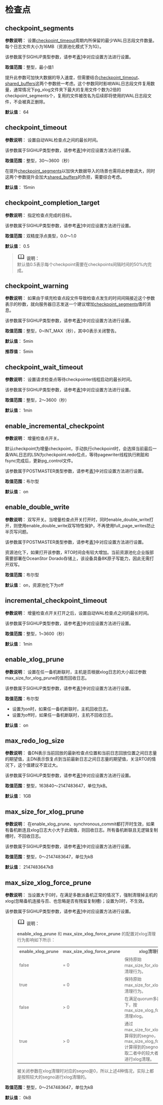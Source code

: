 # 检查点

## checkpoint\_segments<a name="zh-cn_topic_0237124708_zh-cn_topic_0059778936_sbadc77895e6643b882a5e7557e405373"></a>

**参数说明**： 设置[checkpoint\_timeout](#zh-cn_topic_0237124708_zh-cn_topic_0059778936_s880baa9f9b594980afbbe95fb8a77182)周期内所保留的最少WAL日志段文件数量。每个日志文件大小为16MB（资源池化模式下为1G）。

该参数属于SIGHUP类型参数，请参考[表1](../DatabaseAdministrationGuide/重设参数.md#zh-cn_topic_0237121562_zh-cn_topic_0059777490_t91a6f212010f4503b24d7943aed6d846)中对应设置方法进行设置。

**取值范围**：整型，最小值1

提升此参数可加快大数据的导入速度，但需要结合[checkpoint\_timeout](#zh-cn_topic_0237124708_zh-cn_topic_0059778936_s880baa9f9b594980afbbe95fb8a77182)、[shared\_buffers](内存-21.md#zh-cn_topic_0283136786_zh-cn_topic_0237124699_zh-cn_topic_0059777577_s55a43fb6d0464430a59031671b37cd07)这两个参数统一考虑。这个参数同时影响WAL日志段文件复用数量，通常情况下pg\_xlog文件夹下最大的复用文件个数为2倍的checkpoint\_segments个，复用的文件被改名为后续即将使用的WAL日志段文件，不会被真正删除。

**默认值**： 64

## checkpoint\_timeout<a name="zh-cn_topic_0237124708_zh-cn_topic_0059778936_s880baa9f9b594980afbbe95fb8a77182"></a>

**参数说明**： 设置自动WAL检查点之间的最长时间。

该参数属于SIGHUP类型参数，请参考[表1](../DatabaseAdministrationGuide/重设参数.md#zh-cn_topic_0237121562_zh-cn_topic_0059777490_t91a6f212010f4503b24d7943aed6d846)中对应设置方法进行设置。

**取值范围**：整型，30～3600（秒）

在提升[checkpoint\_segments](#zh-cn_topic_0237124708_zh-cn_topic_0059778936_sbadc77895e6643b882a5e7557e405373)以加快大数据导入的场景也需将此参数调大，同时这两个参数提升会加大[shared\_buffers](内存-21.md#zh-cn_topic_0283136786_zh-cn_topic_0237124699_zh-cn_topic_0059777577_s55a43fb6d0464430a59031671b37cd07)的负担，需要综合考虑。

**默认值**： 15min

## checkpoint\_completion\_target<a name="zh-cn_topic_0237124708_zh-cn_topic_0059778936_sd67ca552ee804a42b3db43f6f376fe4a"></a>

**参数说明**： 指定检查点完成的目标。

该参数属于SIGHUP类型参数，请参考[表1](../DatabaseAdministrationGuide/重设参数.md#zh-cn_topic_0237121562_zh-cn_topic_0059777490_t91a6f212010f4503b24d7943aed6d846)中对应设置方法进行设置。

**取值范围**：双精度浮点类型，0.0～1.0

**默认值**： 0.5

>![](public_sys-resources/icon-note.png) **说明：**   
>默认值0.5表示每个checkpoint需要在checkpoints间隔时间的50%内完成。  

## checkpoint\_warning<a name="zh-cn_topic_0237124708_zh-cn_topic_0059778936_sde87a0cc424e4ff9afa70fda4a02c6b5"></a>

**参数说明**： 如果由于填充检查点段文件导致检查点发生的时间间隔接近这个参数表示的秒数，就向服务器日志发送一个建议增加[checkpoint\_segments](#zh-cn_topic_0237124708_zh-cn_topic_0059778936_sbadc77895e6643b882a5e7557e405373)值的消息。

该参数属于SIGHUP类型参数，请参考[表1](../DatabaseAdministrationGuide/重设参数.md#zh-cn_topic_0237121562_zh-cn_topic_0059777490_t91a6f212010f4503b24d7943aed6d846)中对应设置方法进行设置。

**取值范围**：整型，0\~INT\_MAX（秒），其中0表示关闭警告。

**默认值**： 5min

**推荐值**： 5min

## checkpoint\_wait\_timeout<a name="zh-cn_topic_0237124708_zh-cn_topic_0059778936_sfbbbe9801ae243cd9a7e6aac0ba41825"></a>

**参数说明**： 设置请求检查点等待checkpointer线程启动的最长时间。

该参数属于SIGHUP类型参数，请参考[表1](../DatabaseAdministrationGuide/重设参数.md#zh-cn_topic_0237121562_zh-cn_topic_0059777490_t91a6f212010f4503b24d7943aed6d846)中对应设置方法进行设置。

**取值范围**：整型，2～3600（秒）

**默认值**： 1min

## enable\_incremental\_checkpoint<a name="zh-cn_topic_0237124708_section1574616132021"></a>

**参数说明**： 增量检查点开关。

默认checkpoint为增量checkpoint，手动执行checkpoint时，会选择当前最后一条WAL日志的LSN为checkpoint.redo位点，等待pagewriter线程执行刷脏和fsync完成后，更新pg_control文件。

该参数属于POSTMASTER类型参数，请参考[表1](../DatabaseAdministrationGuide/重设参数.md#zh-cn_topic_0237121562_zh-cn_topic_0059777490_t91a6f212010f4503b24d7943aed6d846)中对应设置方法进行设置。

**取值范围**：布尔型

**默认值**： on

## enable\_double\_write<a name="zh-cn_topic_0237124708_section1127841614298"></a>

**参数说明**： 双写开关。当增量检查点开关打开时，同时enable\_double\_write打开，则使用enable\_double\_write双写特性保护，不再使用full\_page\_writes防止半页写问题。

该参数属于POSTMASTER类型参数，请参考[表1](../DatabaseAdministrationGuide/重设参数.md#zh-cn_topic_0237121562_zh-cn_topic_0059777490_t91a6f212010f4503b24d7943aed6d846)中对应设置方法进行设置。

资源池化下，如果打开该参数，RTO时间会有较大增加。当前资源池化企业版部需要部署在OceanStor Dorado存储上，该设备具备8K原子写能力，因此无需打开双写。

**取值范围**：布尔型

**默认值**： on，资源池化下为off

## incremental\_checkpoint\_timeout<a name="zh-cn_topic_0237124708_section1932516619"></a>

**参数说明**： 增量检查点开关打开之后，设置自动WAL检查点之间的最长时间。

该参数属于SIGHUP类型参数，请参考[表1](../DatabaseAdministrationGuide/重设参数.md#zh-cn_topic_0237121562_zh-cn_topic_0059777490_t91a6f212010f4503b24d7943aed6d846)中对应设置方法进行设置。

**取值范围**：整型，1\~3600（秒）

**默认值**： 1min

## enable_xlog_prune

**参数说明**： 设置在任一备机断联时，主机是否根据xlog日志的大小超过参数max_size_for_xlog_prune的值而回收日志。

该参数属于SIGHUP类型参数，请参考[表1](../DatabaseAdministrationGuide/重设参数.md#zh-cn_topic_0237121562_zh-cn_topic_0059777490_t91a6f212010f4503b24d7943aed6d846)中对应设置方法进行设置。

**取值范围**：布尔型

+ 设置为on时，如果任一备机断联时，主机回收日志。
+ 设置为off时，如果任一备机断联时，主机不回收日志。

**默认值**： on

## max\_redo\_log\_size<a name="zh-cn_topic_0237124708_section162792473463"></a>

**参数说明**： 备DN表示当前回放的最新检查点位置和当前日志回放位置之间日志量的期望值，主DN表示恢复点到当前最新日志之间日志量的期望值，关注RTO的情况下，这个值建议不宜过大。

该参数属于SIGHUP类型参数，请参考[表1](../DatabaseAdministrationGuide/重设参数.md#zh-cn_topic_0237121562_zh-cn_topic_0059777490_t91a6f212010f4503b24d7943aed6d846)中对应设置方法进行设置。

**取值范围**：整型，163840～2147483647，单位为kB。

**默认值**： 1GB

## max_size_for_xlog_prune

**参数说明**： 在enable_xlog_prune、synchronous_commit都打开时生效，如果有备机断连且xlog日志大小大于此阈值，则回收日志。所有备机断联且无逻辑复制槽时，不回收日志。

该参数属于SIGHUP类型参数，请参考[表1](../DatabaseAdministrationGuide/重设参数.md#zh-cn_topic_0237121562_zh-cn_topic_0059777490_t91a6f212010f4503b24d7943aed6d846)中对应设置方法进行设置。

**取值范围**：整型，0～2147483647，单位为kB

**默认值**： 2147483647kB

## max_size_xlog_force_prune

**参数说明**： 当设置大于0时，在满足多数派备机正常的情况下，强制清理掉主机的xlog(忽略备机连接与否、也忽略是否有残留复制槽)；设置为0时，不生效。

该参数属于SIGHUP类型参数，请参考[表1](../DatabaseAdministrationGuide/重设参数.md#zh-cn_topic_0237121562_zh-cn_topic_0059777490_t91a6f212010f4503b24d7943aed6d846)中对应设置方法进行设置。

>![](public_sys-resources/icon-note.png) **说明：**
>
>**enable_xlog_prune** 和 **max_size_xlog_force_prune** 的配置对xlog清理行为影响如下所示：
><table>
>    <tr>
>        <th>enable_xlog_prune</th>
>        <th>max_size_xlog_force_prune</th>
>        <th>xlog清理行为</th>
>    </tr>
>    <tr>
>        <td>false</td>
>        <td>= 0</td>
>        <td>保持原始max_size_for_xlog_prune的清理行为。</td>
>    </tr>
>    <tr>
>        <td>true</td>
>        <td>= 0</td>
>        <td>保持原始max_size_for_xlog_prune的清理行为。</td>
>    </tr>
>    <tr>
>        <td>false</td>
>        <td>> 0</td>
>        <td>在满足quorum多数派前提下，按max_size_xlog_force_prune清理xlog。</td>
>    </tr>
>    <tr>
>        <td>true</td>
>        <td>> 0</td>
>        <td>通过max_size_for_xlog_prune计算得到的segno，和通过max_size_xlog_force_prune计算得到的segno进行比较，取二者中的较大者作为边界进行xlog清理。</td>
>    </tr>
></table>
>
>被关闭参数在xlog清理时对应的segno是0，所以上述4种情况，实际上都是按照较大的segno进行xlog清理的。

**取值范围**：整型，0～2147483647，单位为kB

**默认值**： 0kB







